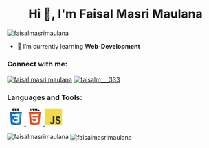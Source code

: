 <h1 align="center">Hi 👋, I'm Faisal Masri Maulana</h1>

<p align="left"> <img src="https://komarev.com/ghpvc/?username=faisalmasrimaulana&label=Profile%20views&color=0e75b6&style=flat" alt="faisalmasrimaulana" /> </p>

- 🌱 I’m currently learning **Web-Development**
<h3 align="left">Connect with me:</h3>
<p align="left">
<a href="https://linkedin.com/in/faisal masri maulana" target="blank"><img align="center" src="https://raw.githubusercontent.com/rahuldkjain/github-profile-readme-generator/master/src/images/icons/Social/linked-in-alt.svg" alt="faisal masri maulana" height="30" width="40" /></a>
<a href="https://instagram.com/faisalm___333" target="blank"><img align="center" src="https://raw.githubusercontent.com/rahuldkjain/github-profile-readme-generator/master/src/images/icons/Social/instagram.svg" alt="faisalm___333" height="30" width="40" /></a>
</p>

<h3 align="left">Languages and Tools:</h3>
<p align="left"> <a href="https://www.w3schools.com/css/" target="_blank" rel="noreferrer"> <img src="https://raw.githubusercontent.com/devicons/devicon/master/icons/css3/css3-original-wordmark.svg" alt="css3" width="40" height="40"/> </a> <a href="https://www.w3.org/html/" target="_blank" rel="noreferrer"> <img src="https://raw.githubusercontent.com/devicons/devicon/master/icons/html5/html5-original-wordmark.svg" alt="html5" width="40" height="40"/> </a> <a href="https://developer.mozilla.org/en-US/docs/Web/JavaScript" target="_blank" rel="noreferrer"> <img src="https://raw.githubusercontent.com/devicons/devicon/master/icons/javascript/javascript-original.svg" alt="javascript" width="40" height="40"/> </a> </p>

<p><img align="left" src="https://github-readme-stats.vercel.app/api/top-langs?username=faisalmasrimaulana&show_icons=true&locale=en&layout=compact" alt="faisalmasrimaulana" /></p>

<p>&nbsp;<img align="center" src="https://github-readme-stats.vercel.app/api?username=faisalmasrimaulana&show_icons=true&locale=en" alt="faisalmasrimaulana" /></p>
